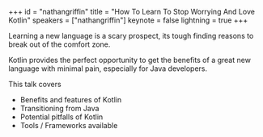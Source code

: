 ﻿+++
id = "nathangriffin"
title = "How To Learn To Stop Worrying And Love Kotlin"
speakers = ["nathangriffin"]
keynote = false
lightning = true
+++

Learning a new language is a scary prospect, its tough finding reasons to break out of the comfort zone.

Kotlin provides the perfect opportunity to get the benefits of a great new language with minimal pain, especially for Java developers.

This talk covers
- Benefits and features of Kotlin
- Transitioning from Java
- Potential pitfalls of Kotlin
- Tools / Frameworks available